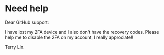 # Need help

Dear GitHub support:

I have lost my 2FA device and I also don't have the recovery codes. 
Please help me to disable the 2FA on my account, I really approciate!!

Terry Lin.